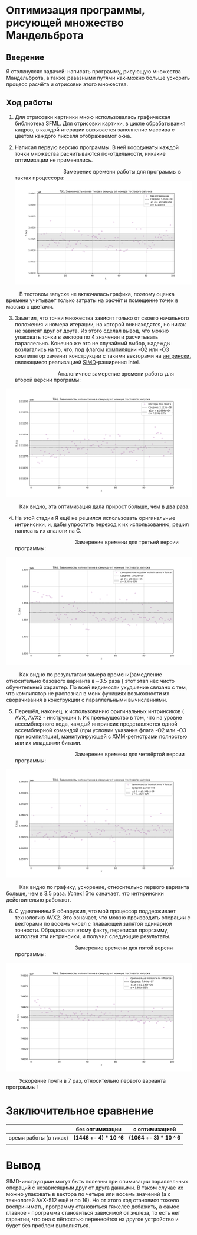 # Оптимизация программы, рисующей множество Мандельброта

## Введение 

Я столкнулсяс задачей: написать программу, рисующую множества Мандельброта, а также рааазными путями как-можно больше ускорить процесс расчёта и отрисовки этого множества.

## Ход работы 

1) Для отрисовки картинки мною использовалась графическая библиотека SFML. Для отрисовки картики, в цикле обрабатывания кадров, в каждой итерации вызывается заполнение массива с цветом каждого пикселя отображаемог окна.    


2) Написал первую версию программы. В ней координаты каждой точки множества расчитываются по-отдельности, никакие оптимизации не применялись.   

    $\qquad\qquad\qquad\qquad$ Замерение времени работы для программы в тактах процессора: 
    <img src="graphs/0.png">

$\qquad$ В тестовом запуске не включалась графика, поэтому оценка времени учитывает только затраты на расчёт и помещение точек в массив с цветами.

3) Заметил, что точки множества зависят только от своего начального положения и номера итерации, на которой онинаходятся, но никак не зависят друг от друга. Из этого сделал вывод, что можно упаковать точки в вектора по 4 значения и расчитывать параллельно. Конечно же это не случайный выбор, надежды возлагались на то, что, под флагом компиляции -O2 или -O3 компилятор заменит конструкции с такими векторами на [интрински](https://en.wikipedia.org/wiki/Intrinsic_function), являющиеся реализацией [SIMD](https://ru.wikipedia.org/wiki/SIMD)-раширения Intel. 

    $\qquad\qquad\qquad\quad$ Аналогичное замерение времени работы для второй версии програмы: 
<img src="graphs/1.png">

$\qquad$ Как видно, эта оптимизация дала прирост больше, чем в два раза.

4. На этой стадии Я ещё не решился использовать оригинальные интринсики, и, дабы упростить переход к их использованию, решил написать их аналоги на С.   

    $\qquad\qquad\qquad\qquad\qquad$ Замерение времени для третьей версии программы:
<img src="graphs/2.png">

$\qquad$ Как видно по результатам замера времени(замедление относительно базового варианта в ~3.5 раза ) этот этап нёс чисто обучительный характер. По всей видимости ухудшение связано с тем, что компилятор не распознал в моих функциях возможности их сворачивания в конструкции с параллельными вычислениями.  

5. Перешёл, наконец, к использованию оригинальных интринсиков ( AVX, AVX2 - инструкции ). Их преимущество в том, что на уровне ассемблерного кода, каждый интринсик представляется одной ассемблерной командой (при условии указания флага -O2 или -O3 при компиляции), манипулирующей с XMM-регистрами полностью или их младшими битами.

    $\qquad\qquad\qquad\qquad\qquad$ Замерение времени для четвёртой версии программы:
<img src="graphs/3.png">

$\qquad$ Как видно по графику, ускорение, относительно первого варианта больше, чем в 3.5 раза. Успех! Это означает, что интнринсики действительно работают.

6. С удивлением Я обнаружил, что мой процессор поддерживает технологию AVX2. Это означает, что можно производить операции с векторами по восемь чисел с плавающей запятой одинарной точности. Обрадовался этому факту, переписал проргамму, исползуя эти интринсики, и получил следующие результаты. 

    $\qquad\qquad\qquad\qquad\qquad$ Замерение времени для пятой версии программы:
<img src="graphs/4.png">

$\qquad$ Ускорение почти в 7 раз, относительно первого варианта программы !

# Заключительное сравнение 

|              |    без оптимизации     |     с оптимизацией     |
|--------------|:----------------------:|:----------------------:|
|время работы (в тиках)|__(1446 +- 4) * 10 ^6__|__(1064 +- 3) * 10 ^ 6__|
|              |                        |                        |


# Вывод 
SIMD-инструкциии могут быть полезны при опимизации параллельных операций с независящими друг от друга данными. В таком случае их можно упаковать в вектора по четыре или восемь значений (а с технологей AVX-512 ещё и по 16). Но от этого код становися тяжело воспринимать, программу становиться тяжелее дебажить, а самое главное - программа становиться зависимой от железа, то есть нет гарантии, что она с лёгкостью перенесётся на другое устройство и будет без проблем выполняться. 